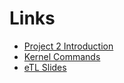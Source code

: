 # Links
- [Project 2 Introduction](https://github.com/swsnu/osspr2017/blob/master/doc/Project2.md)
- [Kernel Commands](https://github.com/swsnu/osspr2017/blob/master/doc/OSEnvVMPostInstall.md)
- [eTL Slides](http://etl.snu.ac.kr/course/resources.php?id=120248)
